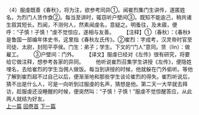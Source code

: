 （4）服虔既善《春秋》，将为注，欲参考同异①。闻崔烈集门生讲传，遂匿姓名，为烈门人赁作食②。每当至讲时，辄窃听户壁间③。既知不能逾己，稍共诸生叙其短长。烈闻，不测何人，然素闻虔名，意疑之。明蚤往，及未寤，便呼：“子慎！子慎！”虔不觉惊应，遂相与友善。
　　【注释】①（春秋）：《春秋》是鲁国一部编年体史书，这里指《春秋左氏传》。②崔烈：字成考，汉灵帝时官至司徒、太尉，封阳平亭侯。门生：弟子；学生。下文的“门人”意同。赁（lìn）：做雇工。
　　③户壁间：门外。
　　【译文】服虔已经对《左传》很有研究，将要给它做注释，想参考各家的异同。
　　他听说崔烈召集学生讲授《左传》，便隐姓埋名，去给崔烈的学生当佣人做饭。每当到讲授的时候，他就躲在门外偷听。等他了解到崔烈超不过自己以后，便渐渐地和那些学生谈论崔烈的得失。崔烈听说后，猜不出是什么人，可是一向听到过服虔的名声，猜想是他。第二天一大早就去拜访，趁服虔还没睡醒的时候，便突然叫：“子慎！子慎！”服虔不觉惊醒答应，从此两人就结为好友。
<br>[上一篇](04_003) [回卷首](04_000) [下一篇](04_005)
